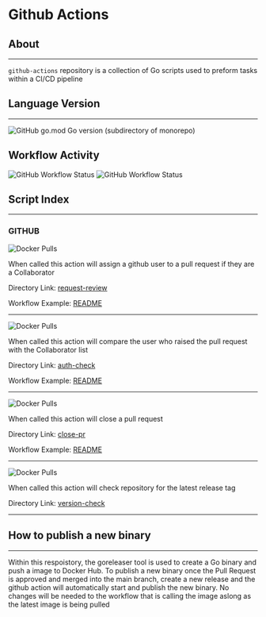 # Github Actions

## About
--- 
`github-actions` repository is a collection of Go scripts used to preform tasks within a CI/CD pipeline 

## Language Version
---
![GitHub go.mod Go version (subdirectory of monorepo)](https://img.shields.io/github/go-mod/go-version/jackstockley89/github-actions?filename=go.mod&style=for-the-badge)


## Workflow Activity
![GitHub Workflow Status](https://img.shields.io/github/actions/workflow/status/jackstockley89/github-actions/go-releaser.yaml?label=Release%20Build&style=for-the-badge)
![GitHub Workflow Status](https://img.shields.io/github/actions/workflow/status/jackstockley89/github-actions/nightly-build.yaml?label=Nightly%20Build&style=for-the-badge)


## Script Index
--- 

### GITHUB

![Docker Pulls](https://img.shields.io/docker/pulls/jackstock8904/request-review?label=request-review%20docker%20pulls%20&style=for-the-badge)

When called this action will assign a github user to a pull request if they are a Collaborator

Directory Link: [request-review](https://github.com/jackstockley89/github-actions/tree/main/request-review)

Workflow Example: [README](ttps://github.com/jackstockley89/github-actions/github/tree/main/request-review/README.md)

---
![Docker Pulls](https://img.shields.io/docker/pulls/jackstock8904/auth-check?label=auth-check%20docker%20pulls%20&style=for-the-badge)

When called this action will compare the user who raised the pull request with the Collaborator list

Directory Link: [auth-check](ttps://github.com/jackstockley89/github-actions/github/tree/main/auth-check)

Workflow Example: [README](ttps://github.com/jackstockley89/github-actions/github/tree/main/auth-check/README.md)

---
![Docker Pulls](https://img.shields.io/docker/pulls/jackstock8904/close-pr?label=close-pr%20docker%20pulls%20&style=for-the-badge)

When called this action will close a pull request 

Directory Link: [close-pr](ttps://github.com/jackstockley89/github-actions/github/tree/main/close-pr)

Workflow Example: [README](ttps://github.com/jackstockley89/github-actions/github/tree/main/close-pr/README.md)

---
![Docker Pulls](https://img.shields.io/docker/pulls/jackstock8904/version-check?label=version-check%20docker%20pulls&style=for-the-badge)

When called this action will check repository for the latest release tag

Directory Link: [version-check](ttps://github.com/jackstockley89/github-actions/github/tree/main/version-check)

---

## How to publish a new binary
---
Within this respoistory, the goreleaser tool is used to create a Go binary and push a image to Docker Hub. To publish a new binary once the Pull Request is approved and merged into the main branch, create a new release and the github action will automatically start and publish the new binary. No changes will be needed to the workflow that is calling the image aslong as the latest image is being pulled